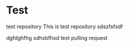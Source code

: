 # Test
test repository
This is test repository
sdszfsfsdf

dgfdghfhg sdhsbfhsd 
test pulling request
